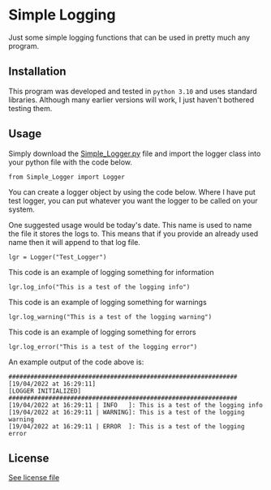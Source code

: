 # Simple Logging
Just some simple logging functions that can be used in pretty much any program.

## Installation
This program was developed and tested in `python 3.10` and uses standard libraries. Although many earlier versions will work, I just haven't bothered testing them.

## Usage
Simply download the [Simple_Logger.py](Simple_Logger.py) file and import the logger class into your python file with the code below.
```
from Simple_Logger import Logger
```

You can create a logger object by using the code below. Where I have put test logger, you can put whatever you want the logger to be called on your system. <br>

One suggested usage would be today's date. This name is used to name the file it stores the logs to. This means that if you provide an already used name then it will append to that log file.
```
lgr = Logger("Test_Logger")
```
This code is an example of logging something for information
```
lgr.log_info("This is a test of the logging info")
```
This code is an example of logging something for warnings
```
lgr.log_warning("This is a test of the logging warning")
```
This code is an example of logging something for errors
```
lgr.log_error("This is a test of the logging error")
```
An example output of the code above is:<br>
```
###############################################################
[19/04/2022 at 16:29:11]
[LOGGER INITIALIZED]
###############################################################
[19/04/2022 at 16:29:11 | INFO   ]: This is a test of the logging info
[19/04/2022 at 16:29:11 | WARNING]: This is a test of the logging warning
[19/04/2022 at 16:29:11 | ERROR  ]: This is a test of the logging error
```

## License
[See license file](LICENSE)